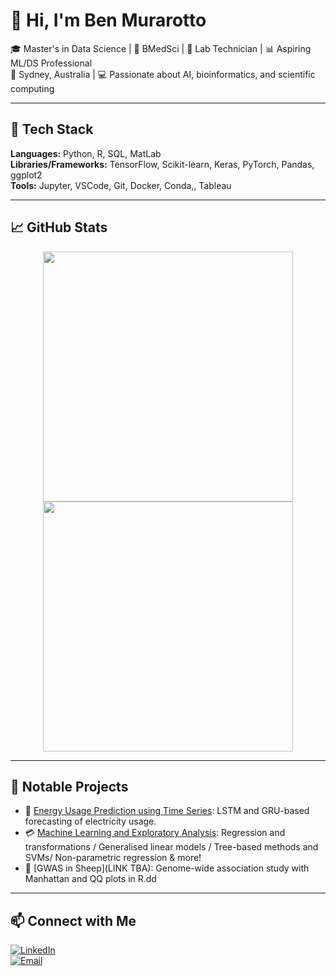# 👋 Hi, I'm Ben Murarotto

🎓 Master's in Data Science | 🧬 BMedSci | 🧪 Lab Technician | 📊 Aspiring ML/DS Professional  
📍 Sydney, Australia | 💻 Passionate about AI, bioinformatics, and scientific computing

---

## 🚀 Tech Stack
**Languages:** Python, R, SQL, MatLab  
**Libraries/Frameworks:** TensorFlow, Scikit-learn, Keras, PyTorch, Pandas, ggplot2  
**Tools:** Jupyter, VSCode, Git, Docker, Conda,, Tableau  

---

## 📈 GitHub Stats
<p align="center">
  <img src="https://github-readme-stats.vercel.app/api?username=BenJMurarotto&show_icons=true&theme=radical" width="400" />
  <img src="https://github-readme-stats.vercel.app/api/top-langs/?username=BenJMurarotto&layout=compact&theme=radical" width="400" />
</p>

---

## 🧠 Notable Projects
- 🔬 [Energy Usage Prediction using Time Series](https://github.com/BenJMurarotto/time-series-forecasting-energy): LSTM and GRU-based forecasting of electricity usage.
- 💳 [Machine Learning and Exploratory Analysis](https://github.com/BenJMurarotto/data-analysis): Regression and transformations / Generalised linear models / Tree-based methods and SVMs/ Non-parametric regression & more!
- 🔢 [GWAS in Sheep](LINK TBA): Genome-wide association study with Manhattan and QQ plots in R.dd

---



## 📫 Connect with Me
[![LinkedIn](https://img.shields.io/badge/LinkedIn-blue?logo=linkedin&style=flat-square)](https://linkedin.com/in/benmurarotto)  
[![Email](https://img.shields.io/badge/Email-grey?logo=gmail&style=flat-square)](mailto:bmurarotto@gmail.com)

